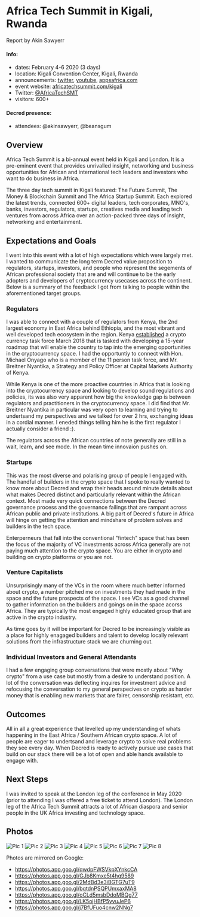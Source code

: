 # Africa Tech Summit in Kigali, Rwanda

Report by Akin Sawyerr

#### Info:

- dates: February 4-6 2020 (3 days)
- location: Kigali Convention Center, Kigali, Rwanda
- announcements: [twitter](https://twitter.com/AfricaTechSMT/status/1215238710305968129), [youtube](https://www.youtube.com/watch?v=6hjFfRkRiI8), [appsafrica.com](https://www.appsafrica.com/the-future-of-digital-currencies-in-africa-meet-decred-the-autonomous-digital-currency/)
- event website: [africatechsummit.com/kigali](https://www.africatechsummit.com/kigali/)
- Twitter: [@AfricaTechSMT](https://twitter.com/AfricaTechSMT)
- visitors: 600+

#### Decred presence:

- attendees: @akinsawyerr, @beansgum

## Overview

Africa Tech Summit is a bi-annual event held in Kigali and London. It is a pre-eminent event that provides unrivalled insight, networking and business opportunities for African and international tech leaders and investors who want to do business in Africa.

The three day tech summit in Kigali featured: The Future Summit, The Money & Blockchain Summit and The Africa Startup Summit. Each explored the latest trends, connected 600+ digital leaders, tech corporates, MNO's, banks, investors, regulators, startups, creatives media and leading tech ventures from across Africa over an action-packed three days of insight, networking and entertainment.

## Expectations and Goals

I went into this event with a lot of high expectations which were largely met. I wanted to communicate the long term Decred value proposition to regulators, startups, investors, and people who represent the segements of African professional society that are and will continue to be the early adopters and developers of cryptocurrency usecases across the continent. Below is a summary of the feedback I got from talking to people within the aforementioned target groups.

### Regulators

I was able to connect with a couple of regulators from Kenya, the 2nd largest economy in East Africa behind Ethiopia, and the most vibrant and well developed tech ecosystem in the region. Kenya [established](https://qz.com/africa/1222541/kenya-has-created-a-blockchain-task-force/) a crypto currency task force March 2018 that is tasked with developing a 15-year roadmap that will enable the country to tap into the emerging opportunities in the cryptocurrency space. I had the opportuntiy to connect with Hon. Michael Onyago who is a member of the 11 person task force, and Mr. Breitner Nyantika, a Strategy and Policy Officer at Capital Markets Authority of Kenya.

While Kenya is one of the more proactive countries in Africa that is looking into the cryptocurrency space and looking to develop sound regulations and policies, its was also very apparent how big the knowledge gap is between regulators and practitioners in the cryptocurrency space. I did find that Mr. Breitner Nyantika in particular was very open to learning and trying to undertsand my perspectives and we talked for over 2 hrs, exchanging ideas in a cordial manner. I eneded things telling him he is the first regulator I actually consider a friend :).

The regulators across the African countries of note generally are still in a wait, learn, and see mode. In the mean time innovaion pushes on.

### Startups

This was the most diverse and polarising group of people I engaged with. The handful of builders in the crypto space that I spoke to really wanted to know more about Decred and wrap their heads around minute details about what makes Decred distinct and particularly relevant within the African context. Most made very quick connections between the Decred governance process and the governance failings that are rampant across African public and private institutions. A big part of Decred's future in Africa will hinge on getting the attention and mindshare of problem solves and builders in the tech space.

Enterperneurs that fall into the conventional "fintech" space that has been the focus of the majority of VC investments across Africa generally are not paying much attention to the crypto space. You are either in crypto and building on crypto platforms or you are not.

### Venture Capitalists

Unsurprisingly many of the VCs in the room where much better informed about crypto, a number pitched me on investments they had made in the space and the future prospects of the space. I see VCs as a good channel to gather information on the builders and goings on in the space acorss Africa. They are typically the most engaged highly educated group that are active in the crypto industry.

As time goes by it will be important for Decred to be increasingly visible as a place for highly enagaged builders and talent to develop locally relevant solutions from the infrastructure stack we are churning out.

### Individual Investors and General Attendants

I had a few engaging group conversations that were mostly about "Why crypto" from a use case but mostly from a desire to understand position. A lot of the conversation was deflecting inquires for investment advice and refocusing the conversation to my general perspecives on crypto as harder money that is enabling new markets that are fairer, censorship resistant, etc.

## Outcomes

All in all a great experience that levelled up my understanding of whats happening in the East Africa / Southern African crypto space. A lot of people are eager to undertsand and leverage crypto to solve real problems they see every day. When Decred is ready to actively pursue use cases that build on our stack there will be a lot of open and able hands available to engage with.

## Next Steps

I was invited to speak at the London leg of the conference in May 2020 (prior to attending I was offered a free ticket to attend London). The London leg of the Africa Tech Summit attracts a lot of African diaspora and senior people in the UK Africa investing and technology space.

## Photos

![Pic 1](https://user-images.githubusercontent.com/17677506/74612935-11cc9680-50d8-11ea-8baa-7df893fa9b60.jpg "Kigali Convention Center 1")
![Pic 2](https://user-images.githubusercontent.com/17677506/74612941-17c27780-50d8-11ea-867b-eeab721eef5b.jpg "Kigali Convention Center 2")
![Pic 3](https://user-images.githubusercontent.com/17677506/74612946-1e50ef00-50d8-11ea-8f01-314a774a5575.jpg "Decred logo on Sponsors Banner 1")
![Pic 4](https://user-images.githubusercontent.com/17677506/74612950-2446d000-50d8-11ea-9002-8df04fa97989.jpg "Panel discussion: Cryptocurrencies - The future of money in Africa?")
![Pic 5](https://user-images.githubusercontent.com/17677506/74612958-3b85bd80-50d8-11ea-93ce-f2fcd8b0beee.jpg "Panel discussion: Cryptocurrencies - The future of money in Africa?")
![Pic 6](https://user-images.githubusercontent.com/17677506/74612966-42accb80-50d8-11ea-972b-e264fb809aa9.jpg "Panel discussion: Cryptocurrencies - The future of money in Africa?")
![Pic 7](https://user-images.githubusercontent.com/17677506/74612974-48a2ac80-50d8-11ea-876c-35a5ad2c5f99.jpg "Kigali Convention Center 3")
![Pic 8](https://user-images.githubusercontent.com/17677506/74613038-e26a5980-50d8-11ea-9b84-f47f2ce25e00.JPG "Akin and Collins")

Photos are mirrored on Google:

- https://photos.app.goo.gl/qwdpFWSVkpXYnkcCA
- https://photos.app.goo.gl/GJb8Kmxe5t4hg9589
- https://photos.app.goo.gl/2MdBd3e3iBGTG7uT9
- https://photos.app.goo.gl/bqtdnPSQPUmxaxMA8
- https://photos.app.goo.gl/oCLd5msbDdoMBQg77
- https://photos.app.goo.gl/LK5ojHBfP5yvuJeP6
- https://photos.app.goo.gl/j7BfUFuo4cnw2NNg7
